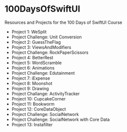 # 100DaysOfSwiftUI
Resources and Projects for the 100 Days of SwiftUI Course

- Project 1: WeSplit
- Project Challenge: Unit Conversion
- Project 2: GuessTheFlag
- Project 3: ViewsAndModifiers
- Project Challenge: RockPaperScissors
- Project 4: BetterRest
- Project 5: WordScramble
- Project 6: Animations
- Project Challenge: Edutainment
- Project 7: iExpense
- Project 8: Moonshot
- Project 9: Drawing
- Project Challange: ActivityTracker
- Project 10: CupcakeCorner
- Project 11: Bookworm
- Project 12: CoreDataObject
- Project Challenge: SocialNetwork 
- Project Challenge: SocialNetwork with Core Data
- Project 13: Instafilter

